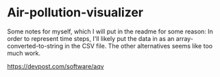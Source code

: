 # Air-pollution-visualizer

Some notes for myself, which I will put in the readme for some reason:
In order to represent time steps, I'll likely put the data in as an array-converted-to-string in the CSV file. The other alternatives seems like too much work. 

https://devpost.com/software/aqv
